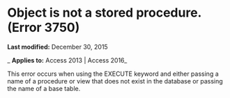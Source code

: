 
# Object <name> is not a stored procedure. (Error 3750)

 **Last modified:** December 30, 2015

 _ **Applies to:** Access 2013 | Access 2016_

This error occurs when using the EXECUTE keyword and either passing a name of a procedure or view that does not exist in the database or passing the name of a base table.

